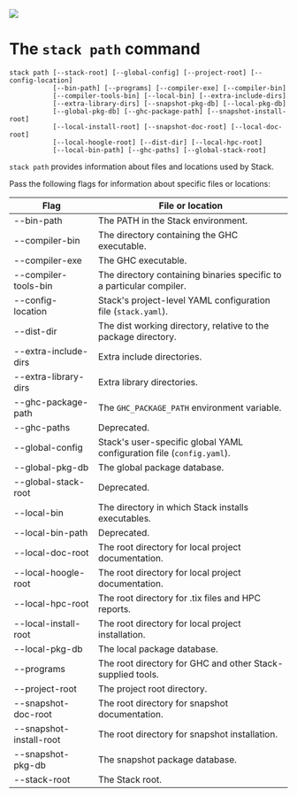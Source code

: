 <div class="hidden-warning"><a href="https://docs.haskellstack.org/"><img src="https://cdn.jsdelivr.net/gh/commercialhaskell/stack/doc/img/hidden-warning.svg"></a></div>

# The `stack path` command

~~~text
stack path [--stack-root] [--global-config] [--project-root] [--config-location]
           [--bin-path] [--programs] [--compiler-exe] [--compiler-bin]
           [--compiler-tools-bin] [--local-bin] [--extra-include-dirs]
           [--extra-library-dirs] [--snapshot-pkg-db] [--local-pkg-db]
           [--global-pkg-db] [--ghc-package-path] [--snapshot-install-root]
           [--local-install-root] [--snapshot-doc-root] [--local-doc-root]
           [--local-hoogle-root] [--dist-dir] [--local-hpc-root]
           [--local-bin-path] [--ghc-paths] [--global-stack-root]
~~~

`stack path` provides information about files and locations used by Stack.

Pass the following flags for information about specific files or locations:

|Flag                   |File or location                                      |
|-----------------------|------------------------------------------------------|
|--bin-path             |The PATH in the Stack environment.                    |
|--compiler-bin         |The directory containing the GHC executable.          |
|--compiler-exe         |The GHC executable.                                   |
|--compiler-tools-bin   |The directory containing binaries specific to a particular compiler.|
|--config-location      |Stack's project-level YAML configuration file (`stack.yaml`).|
|--dist-dir             |The dist working directory, relative to the package directory.|
|--extra-include-dirs   |Extra include directories.                            |
|--extra-library-dirs   |Extra library directories.                            |
|--ghc-package-path     |The `GHC_PACKAGE_PATH` environment variable.          |
|--ghc-paths            |Deprecated.                                           |
|--global-config        |Stack's user-specific global YAML configuration file (`config.yaml`).|
|--global-pkg-db        |The global package database.                          |
|--global-stack-root    |Deprecated.                                           |
|--local-bin            |The directory in which Stack installs executables.    |
|--local-bin-path       |Deprecated.                                           |
|--local-doc-root       |The root directory for local project documentation.   |
|--local-hoogle-root    |The root directory for local project documentation.   |
|--local-hpc-root       |The root directory for .tix files and HPC reports.    |
|--local-install-root   |The root directory for local project installation.    |
|--local-pkg-db         |The local package database.                           |
|--programs             |The root directory for GHC and other Stack-supplied tools.|
|--project-root         |The project root directory.|
|--snapshot-doc-root    |The root directory for snapshot documentation.        |
|--snapshot-install-root|The root directory for snapshot installation.         |
|--snapshot-pkg-db      |The snapshot package database.                        |
|--stack-root           |The Stack root.                                       |
